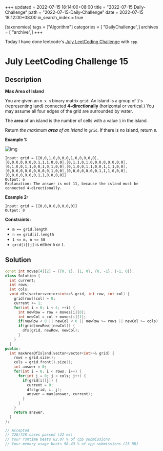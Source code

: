 +++
updated = 2022-07-15 18:14:00+08:00
title = "2022-07-15 Daily-Challenge"
path = "2022-07-15-Daily-Challenge"
date = 2022-07-15 18:12:00+08:00
in_search_index = true

[taxonomies]
tags = ["Algorithm"]
categories = [ "DailyChallenge",]
archives = [ "archive",]
+++

Today I have done leetcode's [July LeetCoding Challenge](https://leetcode.com/problems/max-area-of-island/) with `cpp`.

<!-- more -->

# July LeetCoding Challenge 15

## Description

**Max Area of Island**

You are given an `m x n` binary matrix `grid`. An island is a group of `1`'s (representing land) connected **4-directionally** (horizontal or vertical.) You may assume all four edges of the grid are surrounded by water.

The **area** of an island is the number of cells with a value `1` in the island.

Return *the maximum **area** of an island in* `grid`. If there is no island, return `0`.

 

**Example 1:**

![img](https://assets.leetcode.com/uploads/2021/05/01/maxarea1-grid.jpg)

```
Input: grid = [[0,0,1,0,0,0,0,1,0,0,0,0,0],[0,0,0,0,0,0,0,1,1,1,0,0,0],[0,1,1,0,1,0,0,0,0,0,0,0,0],[0,1,0,0,1,1,0,0,1,0,1,0,0],[0,1,0,0,1,1,0,0,1,1,1,0,0],[0,0,0,0,0,0,0,0,0,0,1,0,0],[0,0,0,0,0,0,0,1,1,1,0,0,0],[0,0,0,0,0,0,0,1,1,0,0,0,0]]
Output: 6
Explanation: The answer is not 11, because the island must be connected 4-directionally.
```

**Example 2:**

```
Input: grid = [[0,0,0,0,0,0,0,0]]
Output: 0
```

 

**Constraints:**

- `m == grid.length`
- `n == grid[i].length`
- `1 <= m, n <= 50`
- `grid[i][j]` is either `0` or `1`.

## Solution

``` cpp
const int moves[4][2] = {{0, 1}, {1, 0}, {0, -1}, {-1, 0}};
class Solution {
  int current;
  int rows;
  int cols;
  void dfs(vector<vector<int>>& grid, int row, int col) {
    grid[row][col] = 0;
    current += 1;
    for(int i = 0; i < 4; ++i) {
      int newRow = row + moves[i][0];
      int newCol = col + moves[i][1];
      if(newRow < 0 || newCol < 0 || newRow >= rows || newCol >= cols) continue;
      if(grid[newRow][newCol]) {
        dfs(grid, newRow, newCol);
      }
    }
  }
public:
  int maxAreaOfIsland(vector<vector<int>>& grid) {
    rows = grid.size();
    cols = grid.front().size();
    int answer = 0;
    for(int i = 0; i < rows; i++) {
      for(int j = 0; j < cols; j++) {
        if(grid[i][j]) {
          current = 0;
          dfs(grid, i, j);
          answer = max(answer, current);
        }
      }
    }
    return answer;
  }
};

// Accepted
// 728/728 cases passed (22 ms)
// Your runtime beats 82.07 % of cpp submissions
// Your memory usage beats 98.43 % of cpp submissions (23 MB)
```
